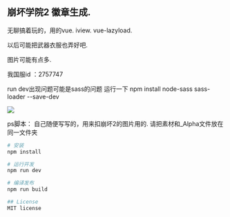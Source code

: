 
## 崩坏学院2 徽章生成.

无聊搞着玩的，用的vue. iview. vue-lazyload.

以后可能把武器衣服也弄好吧.

图片可能有点多.

我国服id ：2757747

run dev出现问题可能是sass的问题
运行一下 npm install node-sass sass-loader --save-dev

![](https://i.loli.net/2017/08/01/597ffc4773328.jpg)


ps脚本：
自己随便写写的，用来扣崩坏2的图片用的.
请把素材和_Alpha文件放在同一文件夹


``` bash
# 安装
npm install

# 运行开发
npm run dev

# 编译发布
npm run build

## License
MIT license